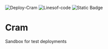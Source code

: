 ![Deploy-Cram](https://github.com/philemonnwanne/cram/actions/workflows/terraform.yml/badge.svg) 
![Linesof-code](https://img.shields.io/tokei/lines/github/philemonnwanne/cram)
![Static Badge](https://img.shields.io/badge/Terraform-orange?logo=terraform)


<!-- ![Deploy-Cram-Event](https://github.com/philemonnwanne/cram/actions/workflows/terraform.yml/badge.svg?event=push)

![Deploy-Cram-Status](https://github.com/philemonnwanne/cram/actions/workflows/terraform.yml/badge.svg?branch=main) -->

# Cram

Sandbox for test deployments

